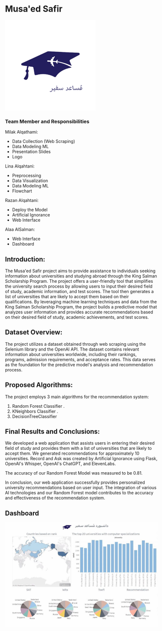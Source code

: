 # Musa'ed Safir 
<div align="left">
    <img src="two-.png" width='300'>
</div> 


### Team Member  and Responsibilities 

 Milak Alqathami:
 - Data Collection (Web Scraping)
 - Data Modeling ML 
 - Presentation Slides
 - Logo
   

 Lina Alqahtani:
 - Preprocessing 
 - Data Visualization
 - Data Modeling ML
 - Flowchart
 

Razan Alqahtani:
 - Deploy the Model
 - Artificial Ignorance
 - Web Interface

  
Alaa AlSalman:
  - Web Interface
  - Dashboard


   ## Introduction:
   The Musa'ed Safir project aims to provide assistance to individuals seeking information about universities and studying abroad through the King Salman Scholarship Program. The project offers a user-friendly tool that simplifies the university search process by allowing users to input their desired field of study, academic information, and test scores. The tool then generates a list of universities that are likely to accept them based on their qualifications. By leveraging machine learning techniques and data from the King Salman Scholarship Program, the project builds a predictive model that analyzes user information and provides accurate recommendations based on their desired field of study, academic achievements, and test scores.

  ## Dataset Overview: 

   The project utilizes a dataset obtained through web scraping using the Selenium library and the OpenAI API. The dataset contains relevant information about universities worldwide, including their rankings, programs, admission requirements, and acceptance rates. This data serves as the foundation for the predictive model's analysis and recommendation process.

  ## Proposed Algorithms: 

   The project employs 3 main algorithms for the recommendation system:
   1. Random Forest Classifier .
   2. KNeighbors Classifier .
   3. DecisionTreeClassifier
      

   ## Final Results and Conclusions: 

   We developed a web application that assists users in entering their desired field of study and provides them with a list of universities that are likely to accept them. We generated recommendations for approximately 10 universities.
   Record and Ask was created by Artificial Ignorance using Flask, OpenAI's Whisper, OpenAI's ChatGPT, and ElevenLabs.
  
  The accuracy of our Random Forest Model was measured to be 0.81. 
  
   In conclusion, our web application successfully provides personalized university recommendations based on user input. The integration of various AI technologies and our Random Forest model contributes to the accuracy and effectiveness of the recommendation system.


## Dashboard

<div align="Center">
    <img src="dassh.jpeg" width='700'>
</div> 




   

